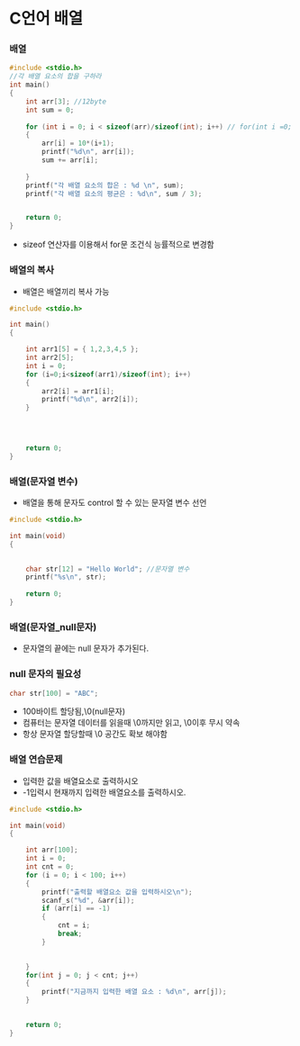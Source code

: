 # C언어 배열

### 배열

```c
#include <stdio.h>
//각 배열 요소의 합을 구하라
int main()
{
	int arr[3]; //12byte
	int sum = 0;
	
	for (int i = 0; i < sizeof(arr)/sizeof(int); i++) // for(int i =0; i < 3; i++
	{
		arr[i] = 10*(i+1);
		printf("%d\n", arr[i]);
		sum += arr[i];
		
	}
	printf("각 배열 요소의 합은 : %d \n", sum);
	printf("각 배열 요소의 평균은 : %d\n", sum / 3);


	return 0;
}
```
- sizeof 연산자를 이용해서 for문 조건식 능률적으로 변경함

### 배열의 복사
- 배열은 배열끼리 복사 가능

```c
#include <stdio.h>

int main()
{

	int arr1[5] = { 1,2,3,4,5 };
	int arr2[5];
	int i = 0;
	for (i=0;i<sizeof(arr1)/sizeof(int); i++)
	{
		arr2[i] = arr1[i];
		printf("%d\n", arr2[i]);
	}


	

	return 0;
}
```
### 배열(문자열 변수)
- 배열을 통해 문자도 control 할 수 있는 문자열 변수 선언
```c
#include <stdio.h>

int main(void)
{

	
	char str[12] = "Hello World"; //문자열 변수
	printf("%s\n", str);
	
	return 0;
}

```
### 배열(문자열_null문자)
- 문자열의 끝에는 null 문자가 추가된다.

### null 문자의 필요성
```c
char str[100] = "ABC";
```
- 100바이트 할당됨,\0(null문자) 
- 컴퓨터는 문자열 데이터를 읽을때 \0까지만 읽고, \0이후 무시 약속
- 항상 문자열 할당할때 \0 공간도 확보 해야함

### 배열 연습문제
- 입력한 값을 배열요소로 출력하시오
- -1입력시 현재까지 입력한 배열요소를 출력하시오.
```c
#include <stdio.h>

int main(void)
{

	int arr[100];
	int i = 0;
	int cnt = 0;
	for (i = 0; i < 100; i++)
	{
		printf("출력할 배열요소 값을 입력하시오\n");
		scanf_s("%d", &arr[i]);
		if (arr[i] == -1)
		{
			cnt = i;
			break;
		}

		
	}
	for(int j = 0; j < cnt; j++)
	{
		printf("지금까지 입력한 배열 요소 : %d\n", arr[j]);
	}
	

	return 0;
}
```
